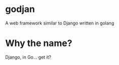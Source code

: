 godjan
======

A web framework similar to Django written in golang

Why the name?
=============

Django, in Go... get it?
